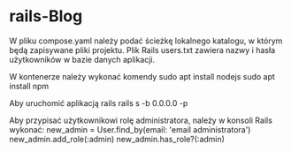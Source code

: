 # rails-Blog
W pliku compose.yaml należy podać ścieżkę lokalnego katalogu, w którym będą zapisywane pliki projektu.
Plik Rails users.txt zawiera nazwy i hasła użytkowników w bazie danych aplikacji.

W kontenerze należy wykonać komendy
sudo apt install nodejs
sudo apt install npm

Aby uruchomić aplikacją rails
rails s -b 0.0.0.0 -p <numer portu kontenera>

Aby przypisać użytkownikowi rolę administratora, należy w konsoli Rails wykonać:
new_admin = User.find_by(email: 'email administratora')
new_admin.add_role(:admin)
new_admin.has_role?(:admin)

